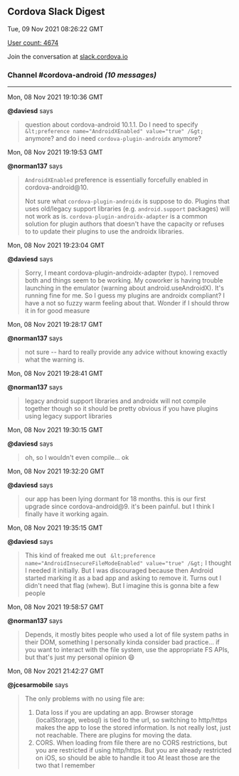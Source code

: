 ## Cordova Slack Digest
Tue, 09 Nov 2021 08:26:22 GMT

[User count: 4674](https://cordova.slack.com/)


Join the conversation at [slack.cordova.io](http://slack.cordova.io/)

### __Channel #cordova-android__ _(10 messages)_
---

Mon, 08 Nov 2021 19:10:36 GMT

__@daviesd__ says 
> question about cordova-android 10.1.1.  Do I need to specify
> ```&lt;preference name="AndroidXEnabled" value="true" /&gt;```
> anymore? and do i need
> ```cordova-plugin-androidx```
> anymore?
> 

Mon, 08 Nov 2021 19:19:53 GMT

__@norman137__ says 
> `AndroidXEnabled` preference is essentially forcefully enabled in cordova-android@10.
> 
> Not sure what `cordova-plugin-androidx` is suppose to do. Plugins that uses old/legacy support libraries (e.g. `android.support` packages) will not work as is. `cordova-plugin-androidx-adapter` is a common solution for plugin authors that doesn't have the capacity or refuses to to update their plugins to use the androidx libraries.
> 

Mon, 08 Nov 2021 19:23:04 GMT

__@daviesd__ says 
> Sorry, I meant cordova-plugin-androidx-adapter (typo).  I removed both and things seem to be working.  My coworker is having trouble launching in the emulator (warning about android.useAndroidX).  It's running fine for me.  So I guess my plugins are androidx compliant?  I have a not so fuzzy warm feeling about that.  Wonder if I should throw it in for good measure
> 

Mon, 08 Nov 2021 19:28:17 GMT

__@norman137__ says 
> not sure -- hard to really provide any advice without knowing exactly what the warning is.
> 

Mon, 08 Nov 2021 19:28:41 GMT

__@norman137__ says 
> legacy android support libraries and androidx will not compile together though so it should be pretty obvious if you have plugins using legacy support libraries
> 

Mon, 08 Nov 2021 19:30:15 GMT

__@daviesd__ says 
> oh, so I wouldn't even compile... ok
> 

Mon, 08 Nov 2021 19:32:20 GMT

__@daviesd__ says 
> our app has been lying dormant for 18 months.  this is our first upgrade since cordova-android@9.  it's been painful.  but I think I finally have it working again.
> 

Mon, 08 Nov 2021 19:35:15 GMT

__@daviesd__ says 
> This kind of freaked me out
> ``` &lt;preference name="AndroidInsecureFileModeEnabled" value="true" /&gt;```
> I thought I needed it initially.  But I was discouraged because then Android started marking it as a bad app and asking to remove it.  Turns out I didn't need that flag (whew).  But I imagine this is gonna bite a few people
> 

Mon, 08 Nov 2021 19:58:57 GMT

__@norman137__ says 
> Depends, it mostly bites people who used a lot of file system paths in their DOM, something I personally kinda consider bad practice... if you want to interact with the file system, use the appropriate FS APIs, but that's just my personal opinion 😄
> 

Mon, 08 Nov 2021 21:42:27 GMT

__@jcesarmobile__ says 
> The only problems with no using file are:
> 1. Data loss if you are updating an app. Browser storage (localStorage, websql) is tied to the url, so switching to http/https makes the app to lose the stored information. Is not really lost, just not reachable. There are plugins for moving the data.
> 2. CORS. When loading from file there are no CORS restrictions, but you are restricted if using http/https. But you are already restricted on iOS, so should be able to handle it too
> At least those are the two that I remember
> 
